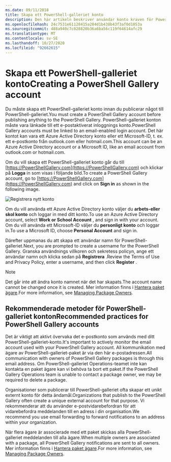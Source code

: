 ```yaml
---
ms.date: 09/11/2018
title: Skapa ett PowerShell-galleriet konto
description: Den här artikeln beskriver användar konto kraven för PowerShell-galleriet
ms.openlocfilehash: 24c7531e61128415a284d1b438b43f3af0d1053a
ms.sourcegitcommit: 488a940c7c828820b36a6ba56c119f64614afc29
ms.translationtype: MT
ms.contentlocale: sv-SE
ms.lasthandoff: 10/27/2020
ms.locfileid: "92662615"
---
```

# <a name="creating-a-powershell-gallery-account"></a><span data-ttu-id="ac2fa-103">Skapa ett PowerShell-galleriet konto</span><span class="sxs-lookup"><span data-stu-id="ac2fa-103">Creating a PowerShell Gallery account</span></span>

<span data-ttu-id="ac2fa-104">Du måste skapa ett PowerShell-galleriet konto innan du publicerar något till PowerShell-galleriet.</span><span class="sxs-lookup"><span data-stu-id="ac2fa-104">You must create a PowerShell Gallery account before publishing anything to the PowerShell Gallery.</span></span>
<span data-ttu-id="ac2fa-105">PowerShell-galleriet konton måste vara länkade till ett e-postaktiverat inloggnings konto.</span><span class="sxs-lookup"><span data-stu-id="ac2fa-105">PowerShell Gallery accounts must be linked to an email-enabled login account.</span></span> <span data-ttu-id="ac2fa-106">Det här kontot kan vara ett Azure Active Directory konto eller ett Microsoft-ID, t. ex. ett e-postkonto från outlook.com eller hotmail.com.</span><span class="sxs-lookup"><span data-stu-id="ac2fa-106">This account can be an Azure Active Directory account or a Microsoft ID, like an email account from outlook.com or hotmail.com.</span></span>

<span data-ttu-id="ac2fa-107">Om du vill skapa ett PowerShell-galleriet konto går du till [https://PowerShellGallery.com](https://PowerShellGallery.com) och klickar på **Logga** in som visas i följande bild.</span><span class="sxs-lookup"><span data-stu-id="ac2fa-107">To create a PowerShell Gallery account, go to [https://PowerShellGallery.com](https://PowerShellGallery.com) and click on **Sign in** as shown in the following image.</span></span>

![Registrera nytt konto](media/creating-an-account/CreateAccount-Register.png)

<span data-ttu-id="ac2fa-109">Om du vill använda ett Azure Active Directory konto väljer du **arbets-eller skol konto** och loggar in med ditt konto.</span><span class="sxs-lookup"><span data-stu-id="ac2fa-109">To use an Azure Active Directory account, select **Work or School Account** , and sign in with your account.</span></span> <span data-ttu-id="ac2fa-110">Om du vill använda ett Microsoft-ID väljer du **personligt konto** och loggar in.</span><span class="sxs-lookup"><span data-stu-id="ac2fa-110">To use a Microsoft ID, choose **Personal Account** and sign in.</span></span>

<span data-ttu-id="ac2fa-111">Därefter uppmanas du att skapa ett användar namn för PowerShell-galleriet.</span><span class="sxs-lookup"><span data-stu-id="ac2fa-111">Next, you are prompted to create a username for the PowerShell Gallery.</span></span> <span data-ttu-id="ac2fa-112">Granska användnings villkoren och sekretess policyn, ange ett användar namn och klicka sedan på **Registrera** .</span><span class="sxs-lookup"><span data-stu-id="ac2fa-112">Review the Terms of Use and Privacy Policy, enter a username, and then click **Register** .</span></span>

> [!NOTE]
> <span data-ttu-id="ac2fa-113">Det går inte att ändra konto namnet när det har skapats.</span><span class="sxs-lookup"><span data-stu-id="ac2fa-113">The account name cannot be changed once it is created.</span></span> <span data-ttu-id="ac2fa-114">Mer information finns i [Hantera paket ägare](managing-package-owners.md).</span><span class="sxs-lookup"><span data-stu-id="ac2fa-114">For more information, see [Managing Package Owners](managing-package-owners.md).</span></span>

## <a name="recommended-practices-for-powershell-gallery-accounts"></a><span data-ttu-id="ac2fa-115">Rekommenderade metoder för PowerShell-galleriet konton</span><span class="sxs-lookup"><span data-stu-id="ac2fa-115">Recommended practices for PowerShell Gallery accounts</span></span>

<span data-ttu-id="ac2fa-116">Det är viktigt att aktivt övervaka det e-postkonto som används med ditt PowerShell-galleriet-konto.</span><span class="sxs-lookup"><span data-stu-id="ac2fa-116">It's important to actively monitor the email account used with your PowerShell Gallery account.</span></span> <span data-ttu-id="ac2fa-117">All kommunikation med ägare av PowerShell-galleriet-paket är via den här e-postadressen.</span><span class="sxs-lookup"><span data-stu-id="ac2fa-117">All communication with owners of PowerShell Gallery packages is through this email address.</span></span> <span data-ttu-id="ac2fa-118">Om PowerShell-galleriet Operations-teamet inte kan kontakta en paket ägare kan vi behöva ta bort ett paket.</span><span class="sxs-lookup"><span data-stu-id="ac2fa-118">If the PowerShell Gallery Operations team is unable to contact a package owner, we may be required to delete a package.</span></span>

<span data-ttu-id="ac2fa-119">Organisationer som publicerar till PowerShell-galleriet ofta skapar ett unikt externt konto för detta ändamål.</span><span class="sxs-lookup"><span data-stu-id="ac2fa-119">Organizations that publish to the PowerShell Gallery often create a unique external account for that purpose.</span></span> <span data-ttu-id="ac2fa-120">Vi rekommenderar att du använder e-postvidarebefordran för att vidarebefordra meddelanden till en adress i din organisation.</span><span class="sxs-lookup"><span data-stu-id="ac2fa-120">We recommend you use email forwarding to forward notifications to an address within your organization.</span></span>

<span data-ttu-id="ac2fa-121">När flera ägare är associerade med ett paket skickas alla PowerShell-galleriet meddelanden till alla ägare.</span><span class="sxs-lookup"><span data-stu-id="ac2fa-121">When multiple owners are associated with a package, all PowerShell Gallery notifications are sent to all owners.</span></span> <span data-ttu-id="ac2fa-122">Mer information finns i [Hantera paket ägare](managing-package-owners.md).</span><span class="sxs-lookup"><span data-stu-id="ac2fa-122">For more information, see [Managing Package Owners](managing-package-owners.md).</span></span>
